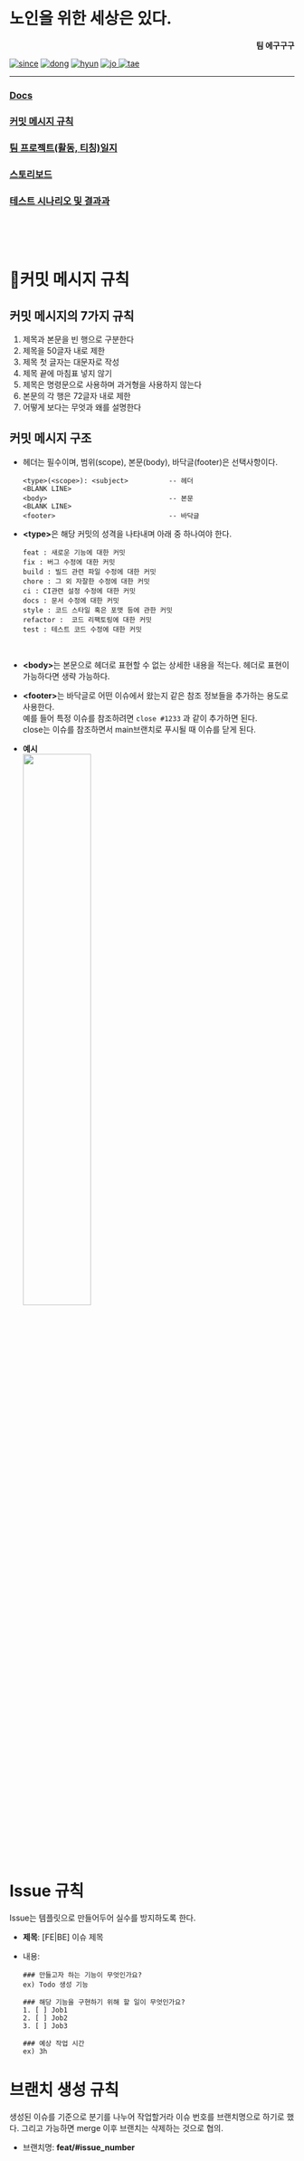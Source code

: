 # 노인을 위한 세상은 있다.

<div style="text-align: right"><b>팀 에구구구</b></div>

[![since](https://github.com/jjj5306/CountryForOldMan/assets/74577707/d8bbcec9-77c0-4afd-90bf-a5321d1dec18)](https://github.com/jjj5306/CountryForOldMan)
[![dong](https://github.com/jjj5306/CountryForOldMan/assets/74577707/2cb1c1de-30dd-4799-ab90-4ec497559c45)](https://github.com/dwoo32)
[![hyun](https://github.com/jjj5306/CountryForOldMan/assets/74577707/afe7f4d7-25d3-422c-a5f8-017c5e69d6b5)](https://github.com/boxty123)
[![jo](https://github.com/jjj5306/CountryForOldMan/assets/74577707/a3e3bd12-19e5-4e1d-afd0-68f060f5ac90)
](https://github.com/jjj5306)
[![tae](https://github.com/jjj5306/CountryForOldMan/assets/74577707/10ca4088-e0d2-4d79-ab54-7e12e1233803)
](https://github.com/Taehw)

---

### [Docs](/docs/README.md)

### [커밋 메시지 규칙](#📜커밋-메시지-규칙)

### [팀 프로젝트(활동, 티칭)일지](/docs/README.md)

### [스토리보드](/docs/팀과제/스토리보드.pdf)

### [테스트 시나리오 및 결과과](/docs/팀과제/테스트-시나리오-및-결과.pdf)

<br><br><br>

# 📜커밋 메시지 규칙

## 커밋 메시지의 7가지 규칙

1. 제목과 본문을 빈 행으로 구분한다
2. 제목을 50글자 내로 제한
3. 제목 첫 글자는 대문자로 작성
4. 제목 끝에 마침표 넣지 않기
5. 제목은 명령문으로 사용하며 과거형을 사용하지 않는다
6. 본문의 각 행은 72글자 내로 제한
7. 어떻게 보다는 무엇과 왜를 설명한다

## 커밋 메시지 구조

- 헤더는 필수이며, 범위(scope), 본문(body), 바닥글(footer)은 선택사항이다.

  ```
  <type>(<scope>): <subject>          -- 헤더
  <BLANK LINE>
  <body>                              -- 본문
  <BLANK LINE>
  <footer>                            -- 바닥글
  ```

- <b>\<type></b>은 해당 커밋의 성격을 나타내며 아래 중 하나여야 한다.

  ```
  feat : 새로운 기능에 대한 커밋
  fix : 버그 수정에 대한 커밋
  build : 빌드 관련 파일 수정에 대한 커밋
  chore : 그 외 자잘한 수정에 대한 커밋
  ci : CI관련 설정 수정에 대한 커밋
  docs : 문서 수정에 대한 커밋
  style : 코드 스타일 혹은 포맷 등에 관한 커밋
  refactor :  코드 리팩토링에 대한 커밋
  test : 테스트 코드 수정에 대한 커밋
  ```

<br>

- <b>\<body></b>는 본문으로 헤더로 표현할 수 없는 상세한 내용을 적는다. 헤더로 표현이 가능하다면 생략 가능하다.

- <b>\<footer></b>는 바닥글로 어떤 이슈에서 왔는지 같은 참조 정보들을 추가하는 용도로 사용한다.<br>
  예를 들어 특정 이슈를 참조하려면 `close #1233` 과 같이 추가하면 된다.<br>
  close는 이슈를 참조하면서 main브랜치로 푸시될 때 이슈를 닫게 된다.

- <b>예시</b><br>
  <img src="https://github.com/jjj5306/CountryForOldMan/assets/74577707/20c6e9c7-dfce-4267-b4bc-bd8dd92979d9" width="50%" height="50%"/>

# Issue 규칙

Issue는 템플릿으로 만들어두어 실수를 방지하도록 한다.

- <b>제목</b>: [FE|BE] 이슈 제목

- 내용:

  ```
  ### 만들고자 하는 기능이 무엇인가요?
  ex) Todo 생성 기능

  ### 해당 기능을 구현하기 위해 할 일이 무엇인가요?
  1. [ ] Job1
  2. [ ] Job2
  3. [ ] Job3

  ### 예상 작업 시간
  ex) 3h
  ```

# 브랜치 생성 규칙

생성된 이슈를 기준으로 분기를 나누어 작업할거라 이슈 번호를 브랜치명으로 하기로 했다. 그리고 가능하면 merge 이후 브랜치는 삭제하는 것으로 협의.

- 브랜치명: **feat/#issue_number**
